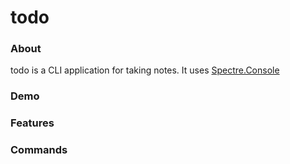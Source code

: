 # todo

### About

todo is a CLI application for taking notes. It uses [Spectre.Console](https://github.com/spectreconsole/spectre.console)

### Demo




### Features



### Commands